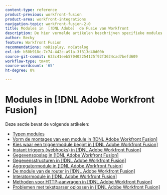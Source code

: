 ```yaml
---
content-type: reference
product-previous: workfront-fusion
product-area: workfront-integrations
navigation-topic: workfront-fusion-2-0
title: Modules in  [!DNL Adobe]  de Fusie van Workfront
description: De hier vermelde artikelen beschrijven specifieke modules en hun functionaliteit in  [!DNL Adobe Workfront Fusion].
author: Becky
feature: Workfront Fusion
recommendations: noDisplay, noCatalog
exl-id: b50b918c-7c74-442c-a91a-3f313d40d00b
source-git-commit: 633c41eeb570402254125f92f3624cad7befd609
workflow-type: tm+mt
source-wordcount: '65'
ht-degree: 0%

---
```


# Modules in [!DNL Adobe Workfront Fusion]

Deze sectie bevat de volgende artikelen:

* [Typen modules](../../workfront-fusion/modules/module-types.md)
* [Vorm de montages van een module in  [!DNL Adobe Workfront Fusion]](../../workfront-fusion/modules/configure-a-modules-settings.md)
* [Kies waar een triggermodule begint in  [!DNL Adobe Workfront Fusion]](../../workfront-fusion/modules/choose-where-trigger-module-starts.md)
* [Instant triggers (webhooks) in  [!DNL Adobe Workfront Fusion]](/help/quicksilver/workfront-fusion/webhooks/instant-triggers-webhooks.md)
* [Gegevensopslag in  [!DNL Adobe Workfront Fusion]](../../workfront-fusion/modules/data-stores.md)
* [Gegevensstructuren in  [!DNL Adobe Workfront Fusion]](../../workfront-fusion/modules/data-structures.md)
* [Aggregatormodule in  [!DNL Adobe Workfront Fusion]](../../workfront-fusion/modules/aggregator-module.md)
* [De module van de router in  [!DNL Adobe Workfront Fusion]](../../workfront-fusion/modules/router-module.md)
* [Interatormodule in  [!DNL Adobe Workfront Fusion]](../../workfront-fusion/modules/iterator-module.md)
* [Methoden voor HTTP-aanvragen in  [!DNL Adobe Workfront Fusion]](../../workfront-fusion/modules/http-request-methods.md)
* [Problemen met tekstparser oplossen in  [!DNL Adobe Workfront Fusion]](../../workfront-fusion/modules/text-parser-troubleshooting.md)
